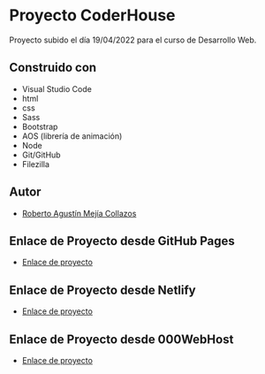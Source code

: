 # Proyecto CoderHouse

Proyecto subido el día 19/04/2022 para el curso de Desarrollo Web.

## Construido con

- Visual Studio Code
- html
- css
- Sass
- Bootstrap
- AOS (librería de animación)
- Node
- Git/GitHub
- Filezilla

## Autor

- [Roberto Agustín Mejía Collazos](https://github.com/RobertoMejiaCollazos)

## Enlace de Proyecto desde GitHub Pages

- [Enlace de proyecto](https://robertomejiacollazos.github.io/PROYECTO-CODERHOUSE/)

## Enlace de Proyecto desde Netlify

- [Enlace de proyecto](https://robertomejia-proyecto-coderhouse.netlify.app/)

## Enlace de Proyecto desde 000WebHost

- [Enlace de proyecto](https://proyecto--coderhouse.000webhostapp.com/)